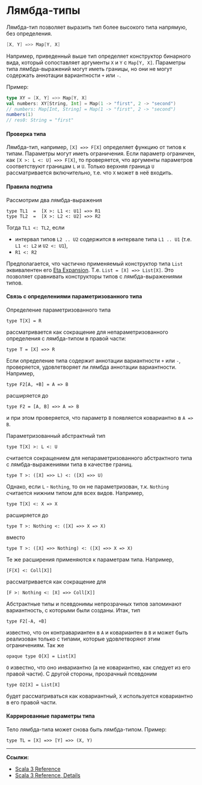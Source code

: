# Лямбда-типы

Лямбда-тип позволяет выразить тип более высокого типа напрямую, без определения.

```scala
[X, Y] =>> Map[Y, X]
```

Например, приведенный выше тип определяет конструктор бинарного вида, 
который сопоставляет аргументы `X` и `Y` с `Map[Y, X]`. 
Параметры типа лямбда-выражений могут иметь границы, но они не могут содержать аннотации вариантности `+` или `-`.

Пример:

```scala
type XY = [X, Y] =>> Map[Y, X]
val numbers: XY[String, Int] = Map(1 -> "first", 2 -> "second")
// numbers: Map[Int, String] = Map(1 -> "first", 2 -> "second")
numbers(1)
// res0: String = "first"
```

#### Проверка типа

Лямбда-тип, например, `[X] =>> F[X]` определяет функцию от типов к типам. 
Параметры могут иметь ограничения. 
Если параметр ограничен, как `[X >: L <: U] =>> F[X]`, 
то проверяется, что аргументы параметров соответствуют границам `L` и `U`. 
Только верхняя граница `U` рассматривается включительно, т.е. что `X` может в неё входить.

#### Правила подтипа

Рассмотрим два лямбда-выражения

```
type TL1  =  [X >: L1 <: U1] =>> R1
type TL2  =  [X >: L2 <: U2] =>> R2
```

Тогда `TL1 <: TL2`, если
- интервал типов `L2 .. U2` содержится в интервале типа `L1 .. U1` (т.е. `L1 <: L2` и `U2 <: U1`),
- `R1 <: R2`

Предполагается, что частично применяемый конструктор типа `List` 
эквивалентен его [Eta Expansion](https://scalabook.gitflic.space/docs/scala/functions/eta). 
Т.е. `List = [X] =>> List[X]`.
Это позволяет сравнивать конструкторы типов с лямбда-выражениями типов.

#### Связь с определениями параметризованного типа

Определение параметризованного типа

```
type T[X] = R
```

рассматривается как сокращение для непараметризованного определения с лямбда-типом в правой части:

```
type T = [X] =>> R
```

Если определение типа содержит аннотации вариантности `+` или `-`, 
проверяется, удовлетворяет ли лямбда аннотации вариантности. 
Например,

```
type F2[A, +B] = A => B
```

расширяется до

```
type F2 = [A, B] =>> A => B
```

и при этом проверяется, что параметр `B` появляется ковариантно в `A => B`.

Параметризованный абстрактный тип

```
type T[X] >: L <: U
```

считается сокращением для непараметризованного абстрактного типа с лямбда-выражениями типа в качестве границ.

```
type T >: ([X] =>> L) <: ([X] =>> U)
```

Однако, если `L` - `Nothing`, то он не параметризован, т.к. `Nothing` считается нижним типом для всех видов. 
Например,

```
type T[X] <: X => X
```

расширяется до

```
type T >: Nothing <: ([X] =>> X => X)
```

вместо

```
type T >: ([X] =>> Nothing) <: ([X] =>> X => X)
```

Те же расширения применяются к параметрам типа. 
Например,

```
[F[X] <: Coll[X]]
```

рассматривается как сокращение для

```
[F >: Nothing <: [X] =>> Coll[X]]
```

Абстрактные типы и псевдонимы непрозрачных типов запоминают вариантность, с которыми были созданы. 
Итак, тип

```
type F2[-A, +B]
```

известно, что он контравариантен в `A` и ковариантен в `B` 
и может быть реализован только с типами, которые удовлетворяют этим ограничениям. 
Так же

```
opaque type O[X] = List[X]
```

`O` известно, что оно инвариантно (а не ковариантно, как следует из его правой части). 
С другой стороны, прозрачный псевдоним

```
type O2[X] = List[X]
```

будет рассматриваться как ковариантный, `X` используется ковариантно в его правой части.

#### Каррированные параметры типа

Тело лямбда-типа может снова быть лямбда-типом. Пример:

```
type TL = [X] =>> [Y] =>> (X, Y)
```


---

**Ссылки:**

- [Scala 3 Reference](https://docs.scala-lang.org/scala3/reference/new-types/type-lambdas.html)
- [Scala 3 Reference, Details](https://docs.scala-lang.org/scala3/reference/new-types/type-lambdas-spec.html)
